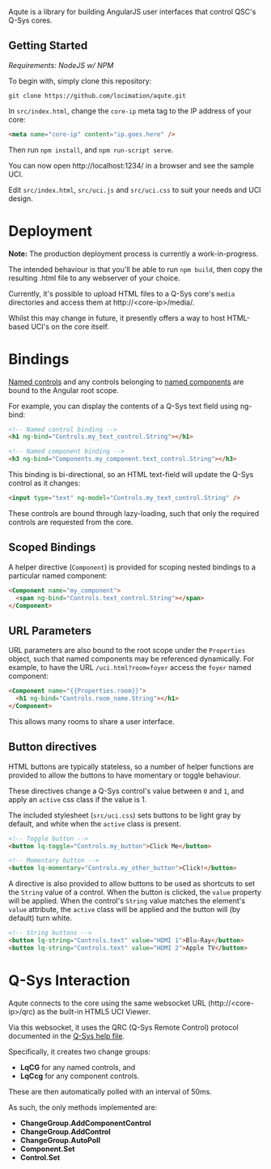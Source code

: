 Aqute is a library for building AngularJS user interfaces that control QSC's Q-Sys cores.

## Getting Started

*Requirements: NodeJS w/ NPM*

To begin with, simply clone this repository:
```
git clone https://github.com/locimation/aqute.git
```

In `src/index.html`, change the `core-ip` meta tag to the IP address of your core:
```html
<meta name="core-ip" content="ip.goes.here" />
```

Then run `npm install`, and `npm run-script serve`.

You can now open http://localhost:1234/ in a browser and see the sample UCI.

Edit `src/index.html`, `src/uci.js` and `src/uci.css` to suit your needs and UCI design.


# Deployment
**Note:** The production deployment process is currently a work-in-progress.

The intended behaviour is that you'll be able to run `npm build`, then copy the resulting .html file to any webserver of your choice.

Currently, it's possible to upload HTML files to a Q-Sys core's `media` directories and access them at http://&lt;core-ip&gt;/media/.

Whilst this may change in future, it presently offers a way to host HTML-based UCI's on the core itself.


# Bindings

[Named controls](https://q-syshelp.qsc.com/Content/Schematic_Library/external_control.htm) and any controls belonging to [named components](https://training.qsc.com/mod/book/view.php?id=1178) are bound to the Angular root scope.

For example, you can display the contents of a Q-Sys text field using ng-bind:

```html
<!-- Named control binding -->
<h1 ng-bind="Controls.my_text_control.String"></h1>

<!-- Named component binding -->
<h3 ng-bind="Components.my_component.text_control.String"></h3>
```

This binding is bi-directional, so an HTML text-field will update the Q-Sys control as it changes:
```html
<input type="text" ng-model="Controls.my_text_control.String" />
```

These controls are bound through lazy-loading, such that only the required controls are requested from the core.

## Scoped Bindings

A helper directive (`Component`) is provided for scoping nested bindings to a particular named component:
```html
<Component name="my_component">
  <span ng-bind="Controls.text_control.String"></span>
</Component>
```

## URL Parameters

URL parameters are also bound to the root scope under the `Properties` object, such that named components may be referenced dynamically.
For example, to have the URL `/uci.html?room=foyer` access the `foyer` named component:
```html
<Component name="{{Properties.room}}">
  <h1 ng-bind="Controls.room_name.String"></h1>
</Component>
```
This allows many rooms to share a user interface.

## Button directives

HTML buttons are typically stateless, so a number of helper functions are provided to allow the buttons to have momentary or toggle behaviour.

These directives change a Q-Sys control's value between `0` and `1`, and apply an `active` css class if the value is 1.

The included stylesheet (`src/uci.css`) sets buttons to be light gray by default, and white when the `active` class is present.

```html
<!-- Toggle button -->
<button lq-toggle="Controls.my_button">Click Me</button>

<!-- Momentary button -->
<button lq-momentary="Controls.my_other_button">Click!</button>
```

A directive is also provided to allow buttons to be used as shortcuts to set the `String` value of a control. When the button is clicked, the `value` property will be applied. When the control's `String` value matches the element's `value` attribute, the `active` class will be applied and the button will (by default) turn white.

```html
<!-- String buttons -->
<button lq-string="Controls.text" value="HDMI 1">Blu-Ray</button>
<button lq-string="Controls.text" value="HDMI 2">Apple TV</button>
```

# Q-Sys Interaction

Aqute connects to the core using the same websocket URL (http://&lt;core-ip&gt;/qrc) as the built-in HTML5 UCI Viewer.

Via this websocket, it uses the QRC (Q-Sys Remote Control) protocol documented in the [Q-Sys help file](https://q-syshelp.qsc.com/Content/External_Control/Q-Sys_Remote_Control/QRC.htm).

Specifically, it creates two change groups:
- **LqCG** for any named controls, and
- **LqCcg** for any component controls.

These are then automatically polled with an interval of 50ms.

As such, the only methods implemented are:
- **ChangeGroup.AddComponentControl**
- **ChangeGroup.AddControl**
- **ChangeGroup.AutoPoll**
- **Component.Set**
- **Control.Set**

